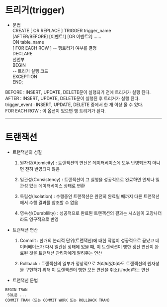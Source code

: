 # 트리거(trigger)
- 문법   
CREATE [ OR REPLACE ] TRIGGER trigger_name  
[AFTER/BEFORE]  [이벤트1] [OR 이벤트2] ……  
   ON table_name  
   [ FOR EACH ROW ]  -- 행트리거 여부를 결정  
DECLARE  
   선언부  
BEGIN    
   -- 트리거 실행 코드  
EXCEPTION  
END;  

BEFORE : INSERT, UPDATE, DELETE문이 실행되기 전에 트리거가 실행 된다.  
AFTER : INSERT, UPDATE, DELETE문이 실행된 후 트리거가 실행 된다.  
trigger_event : INSERT, UPDATE, DELETE 중에서 한 개 이상 올 수 있다.  
FOR EACH ROW : 이 옵션이 있으면 행 트리거가 된다.

- - -

# 트랜잭션
- 트랜잭션의 성질
	1. 원자성(Atomicity) : 트랜잭션의 연산은 데이터베이스에 모두 반영되든지 아니면 전혀 반영되지 않음
	
	2. 일관성(Consistency) : 트랜잭션이 그 실행을 성공적으로 완료하면 언제나 일관성 있는 데이터베이스 상태로 변환
	3. 독립성(Isolation) : 수행중인 트랜잭션은 완전히 완료될 때까지 다른 트랜잭션에서 수행 결과를 참조할 수 없음
	
	4. 영속성(Durablility) : 성공적으로 완료된 트랜잭션의 결과는 시스템이 고장나더라도 영구적으로 반영
	
- 트랜잭션 연산
	1. Commit : 한개의 논리적 단위(트랜잭션)에 대한 작업이 성공적으로 끝났고 데이터베이스가 다시 일관된 상태에 있을 때, 
	이 트랜잭션이 행한 갱신 연산이 완료된 것을 트랜잭션 관리자에게 알려주는 연산  
	
	2. Rollback : 트랜잭션의 일부가 정상적으로 처리되었더라도 트랜잭션의 원자성을 구현하기 위해 이 트랜잭션이 행한 모든 연산을 취소(Undo)하는 연산
	
- 트랜잭션 문법  
>  
	BEGIN TRAN  
	 SQL문 ...  
	COMMIT TRAN (또는 COMMIT WORK 또는 ROLLBACK TRAN)  